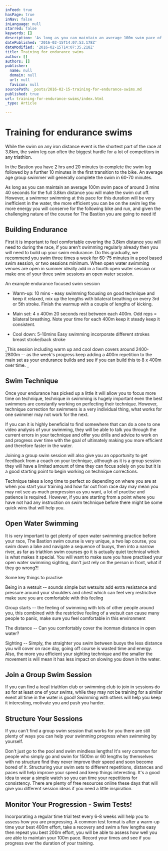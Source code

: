 ```yaml
---
inFeed: true
hasPage: true
inNav: false
inLanguage: null
starred: false
keywords: []
description: 'As long as you can maintain an average 100m swim pace of around 3 mins 40 seconds for the full 3.8km distance you will make the swim cut off. However, a swimmer swimming at this pace for this duration will be very inefficient in the water, the more efficient you can be on the swim leg the more energy you will conserve for the following bike and run, and given the challenging nature of the course for The Bastion you are going to need it!'
datePublished: '2016-02-15T14:07:53.178Z'
dateModified: '2016-02-15T14:07:35.218Z'
title: Training for endurance swims
author: []
authors: []
publisher:
  name: null
  domain: null
  url: null
  favicon: null
sourcePath: _posts/2016-02-15-training-for-endurance-swims.md
published: true
url: training-for-endurance-swims/index.html
_type: Article

---
```

# Training for endurance swims

While the swim on any iron distance event is the shortest part of the race at 3.8km, the swim
leg can often the biggest hurdle for a lot of competitors in any triathlon. 

In the Bastion you have 2 hrs and 20 minutes to complete the swim leg followed by a further
10 minutes in the first transition to the bike. An average age group swimmer will generally
complete the swim in 60-70 minutes. 

As long as you can maintain an average 100m swim pace of around 3 mins 40 seconds for
the full 3.8km distance you will make the swim cut off. However, a swimmer swimming at this
pace for this duration will be very inefficient in the water, the more efficient you can be on the
swim leg the more energy you will conserve for the following bike and run, and given the
challenging nature of the course for The Bastion you are going to need it! 

## Building Endurance 

First it is important to feel comfortable covering the 3.8km distance you will need to during
the race, if you aren't swimming regularly already then you will need to build up your swim
endurance. Do this gradually, we recommend you swim three times a week for 60-75
minutes in a pool based swim session, or two sessions minimum. When open water
swimming venues are open in summer ideally add in a fourth open water session or make
one of your three swim sessions an open water session. 

An example endurance focused swim session

* Warm-up: 10 mins - easy swimming focusing on good technique and keep it relaxed,
mix up the lengths with bilateral breathing on every 3rd or 5th stroke. Finish the warmup
with a couple of lengths of kicking. 

* Main set: 4 x 400m 20 seconds rest between each 400m. Odd reps = bilateral
breathing. Note your time for each 400m keep it steady keep it consistent. 

* Cool down: 5-10mins Easy swimming incorporate different strokes breast stroke/back
stroke 

_This session including warm up and cool down covers around 2400-2800m -- as the
week's progress keep adding a 400m repetition to the main set as your endurance
builds and see if you can build this to 8 x 400m over time. _

## Swim Technique 

Once your endurance has picked up a little it will allow you to focus more time on technique,
technique in swimming is hugely important even the best swimmers are constantly working
on perfecting their technique. However, technique correction for swimmers is a very
individual thing, what works for one swimmer may not work for the next. 

If you can it is highly beneficial to find somewhere that can do a one to one video analysis of
your swimming, they will be able to talk you through the current errors in your technique and
offer you drills and advice to work on and progress over time with the goal of ultimately
making you more efficient and therefore faster in the water. 

Joining a group swim session will also give you an opportunity to get feedback from a coach
on your technique, although as it is a group session they will have a limited amount of time
they can focus solely on you but it is a good starting point to begin working on technique
corrections.

Technique takes a long time to perfect so depending on where you are at when you start
your training and how far out from race day may mean you may not see as much
progression as you want, a lot of practise and patience is required. However, if you are
starting from a point where you have not had any instruction on swim technique before there
might be some quick wins that will help you. 

## Open Water Swimming 

It is very important to get plenty of
open water swimming practice
before your race, The Bastion swim
course is very unique, a two lap
course, you swim down a lake and
navigate a sequence of buoys, then
into a narrow river, as far as
triathlon swim courses go it is
actually quiet technical which is
what makes it special. You will want
to make sure you have practised
your open water swimming sighting,
don't just rely on the person in front,
what if they go wrong?! 

Some key things to practise 

Being in a wetsuit -- sounds simple but wetsuits add extra resistance and pressure
around your shoulders and chest which can feel very restrictive make sure you are
comfortable with this feeling 

Group starts -- the feeling of swimming with lots of other people around you, this
combined with the restrictive feeling of a wetsuit can cause many people to panic,
make sure you feel comfortable in this environment 

The distance -- Can you comfortably cover the ironman distance in open water? 

Sighting -- Simply, the straighter you swim between buoys the less distance you will
cover on race day, going off course is wasted time and energy. Also, the more you
efficient your sighting technique and the smaller the movement is will mean it has
less impact on slowing you down in the water.

## Join a Group Swim Session 

If you can find a local triathlon club or swimming club to join in sessions do so for at least
one of your swims, while they may not be training for a similar event all time in the water is
good! Swimming with others will help you keep it interesting, motivate you and push you
harder. 

## Structure Your Sessions 

If you can't find a group swim session that works for you there are still plenty of ways you
can help your swimming progress when swimming by yourself. 

Don't just go to the pool and swim mindless lengths! It's very common for people who simply
go and swim for 1500m or 60 lengths by themselves with no structure find they never
improve their speed and soon become bored of it. Structuring your swim sets to different
repetitions, distances and paces will help improve your speed and keep things interesting.
It's a good idea to wear a simple watch so you can time your repetitions for consistency.
There are plenty of free resources online these days that will give you different session ideas
if you need a little inspiration. 

## Monitor Your Progression - Swim Tests!

Incorporating a regular time trial test every 6-8 weeks will help you to assess how you are
progressing. A common test format is after a warm-up time your best 400m effort, take a
recovery and swim a few lengths easy then repeat you best 200m effort, you will be able to
assess how well you are able to maintain your 100m pace. Record your times and see if you
progress over the duration of your training.